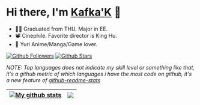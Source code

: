 # Hi there, I'm [Kafka'K](https://blog.yurich.me/) 👋

- 👨‍🎓 Graduated from THU. Major in EE.
- 📽️ Cinephile. Favorite director is King Hu.
- 👭 Yuri Anime/Manga/Game lover.

[![Github Followers](https://img.shields.io/github/followers/thuchenyusi?label=Follow&style=social)](https://github.com/thuchenyusi)
[![Github Stars](https://img.shields.io/github/stars/thuchenyusi?style=social)](https://github.com/thuchenyusi)

<!--
Here are some ideas to get you started:

- 🔭 I’m currently working on ...
- 🌱 I’m currently learning ...
- 👯 I’m looking to collaborate on ...
- 🤔 I’m looking for help with ...
- 💬 Ask me about ...
- 📫 How to reach me: ...
- 😄 Pronouns: ...
- ⚡ Fun fact: ...
-->

*NOTE: Top languages does not indicate my skill level or something like that, it's a github metric of which languages i have the most code on github, it's a new feature of [github-readme-stats](https://github.com/anuraghazra/github-readme-stats)*

| <a href="https://github.com/anuraghazra/github-readme-stats"><img align="center" src="https://github-readme-stats.vercel.app/api?username=thuchenyusi&show_icons=true&include_all_commits=true&theme=buefy&hide_border=true&count_private=true" alt="My github stats" /></a> | <a href="https://github.com/anuraghazra/github-readme-stats"><img align="center" src="https://github-readme-stats.vercel.app/api/top-langs/?username=thuchenyusi&layout=compact&theme=buefy&hide_border=true" /></a> |
| ---------------------------------------------------------------------------------------------------------------------------------------------------------------------------------------------------------------------------------------------------------------------------- | -------------------------------------------------------------------------------------------------------------------------------------------------------------------------------------------------------------------- |
